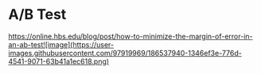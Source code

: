 # A/B Test
https://online.hbs.edu/blog/post/how-to-minimize-the-margin-of-error-in-an-ab-test![image](https://user-images.githubusercontent.com/97919969/186537940-1346ef3e-776d-4541-9071-63b41a1ec618.png)
